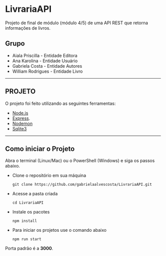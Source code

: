 # LivrariaAPI
Projeto de final de módulo (módulo 4/5) de uma API REST que retorna informações de livros. 


## Grupo
* Aiala Priscilla - Entidade Editora
* Ana Karolina - Entidade Usuário
* Gabriela Costa - Entidade Autores
* William Rodrigues - Entidade Livro

---

## PROJETO
O projeto foi feito utilizando as seguintes ferramentas:
* [Node.js](https://nodejs.org/en/)
* [Express](https://expressjs.com/pt-br/).
* [Nodemon](https://nodemon.io/) 
* [Sqlite3](https://www.npmjs.com/package/sqlite3)

---

## Como iniciar o Projeto
Abra o terminal (Linux/Mac) ou o PowerShell (Windows) e siga os passos abaixo.

* Clone o repositório em sua máquina

    `git clone https://github.com/gabrielaalvescosta/LivrariaAPI.git`

* Acesse a pasta criada 

    `cd LivrariaAPI`

* Instale os pacotes

    `npm install`

* Para iniciar os projetos use o comando abaixo

    `npm run start`

Porta padrão é a __3000__. 


